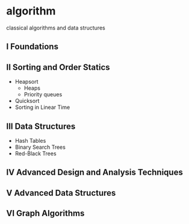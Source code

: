 # algorithm
classical algorithms and data structures

## I Foundations


## II Sorting and Order Statics

- Heapsort
    - Heaps
    - Priority queues
- Quicksort
- Sorting in Linear Time


## III Data Structures

- Hash Tables
- Binary Search Trees
- Red-Black Trees


## IV Advanced Design and Analysis Techniques


## V Advanced Data Structures


## VI Graph Algorithms
